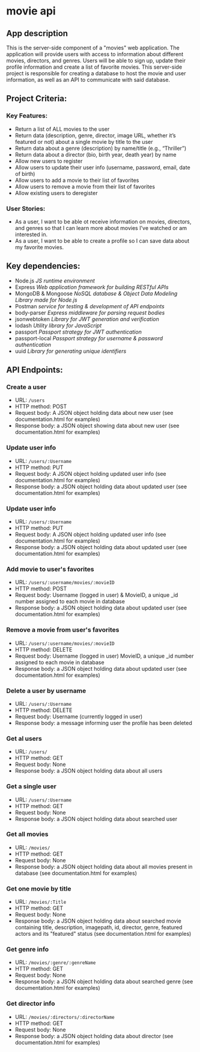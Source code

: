 # movie api
## App description
This is the server-side component of a "movies" web application. The application will provide users with access to information about different movies, directors, and genres. Users will be able to sign up, update their profile information and create a list of favorite movies. This server-side project is responsible for creating a database to host the movie and user information, as well as an API to communicate with said database.


## Project Criteria:
### Key Features:
  + Return a list of ALL movies to the user
  + Return data (description, genre, director, image URL, whether it’s featured or not) about a single movie by title to the user
  + Return data about a genre (description) by name/title (e.g., “Thriller”)
  + Return data about a director (bio, birth year, death year) by name
  + Allow new users to register
  + Allow users to update their user info (username, password, email, date of birth)
  + Allow users to add a movie to their list of favorites
  + Allow users to remove a movie from their list of favorites
  + Allow existing users to deregister

### User Stories:
 - As a user, I want to be able ot receive information on movies, directors, and genres so that I can learn more about movies I've watched or am interested in.
 - As a user, I want to be able to create a profile so I can save data about my favorite movies. 


## Key dependencies:
- Node.js _JS runtime environment_
- Express _Web application framework for building RESTful APIs_
- MongoDB & Mongoose _NoSQL database & Object Data Modeling Library made for Node.js_ 
- Postman _service for testing & development of API endpoints_
- body-parser _Express middleware for parsing request bodies_
- jsonwebtoken _Library for JWT generation and verification_
- lodash _Utility library for JavaScript_
- passport _Passport strategy for JWT authentication_
- passport-local _Passport strategy for username & password authentication_
- uuid _Library for generating unique identifiers_

## API Endpoints:

### Create a user
- URL: `/users`
- HTTP method: POST
- Request body: A JSON object holding data about new user (see documentation.html for examples)
- Response body: a JSON object showing data about new user (see documentation.html for examples)

### Update user info
- URL: `/users/:Username`
- HTTP method: PUT
- Request body: A JSON object holding updated user info (see documentation.html for examples)
- Response body: a JSON object holding data about updated user (see documentation.html for examples)

### Update user info
- URL: `/users/:Username`
- HTTP method: PUT
- Request body: A JSON object holding updated user info (see documentation.html for examples)
- Response body: a JSON object holding data about updated user (see documentation.html for examples)

### Add movie to user's favorites
- URL: `/users/:username/movies/:movieID`
- HTTP method: POST
- Request body: Username (logged in user) & MovieID, a unique _id number assigned to each movie in database
- Response body: a JSON object holding data about updated user (see documentation.html for examples)

### Remove a  movie from user's favorites
- URL: `/users/:username/movies/:movieID`
- HTTP method: DELETE
- Request body:  Username (logged in user) MovieID, a unique _id number assigned to each movie in database
- Response body: a JSON object holding data about updated user (see documentation.html for examples)

### Delete a user by username
- URL: `/users/:Username`
- HTTP method: DELETE
- Request body: Username (currently logged in user)
- Response body: a message informing user the profile has been deleted

### Get al users
- URL: `/users/`
- HTTP method: GET
- Request body: None
- Response body: a JSON object holding data about all users

### Get a single user
- URL: `/users/:Username`
- HTTP method: GET
- Request body: None
- Response body: a JSON object holding data about searched user

### Get all movies
- URL: `/movies/`
- HTTP method: GET
- Request body: None
- Response body: a JSON object holding data about all movies present in database (see documentation.html for examples)

### Get one movie by title
- URL: `/movies/:Title`
- HTTP method: GET
- Request body: None
- Response body: a JSON object holding data about searched movie containing title, description, imagepath, id, director, genre, featured actors and its "featured" status (see documentation.html for examples)

### Get genre info
- URL: `/movies/:genre/:genreName`
- HTTP method: GET
- Request body: None
- Response body: a JSON object holding data about searched genre (see documentation.html for examples)

### Get director info
- URL: `/movies/:directors/:directorName`
- HTTP method: GET
- Request body: None
- Response body: a JSON object holding data about director (see documentation.html for examples)



